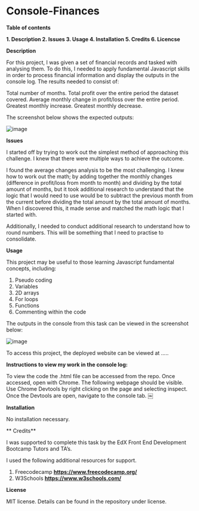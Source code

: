 # Console-Finances

**Table of contents**

**1. Description
2. Issues
3. Usage
4. Installation
5. Credits
6. Licencse**


**Description**


For this project, I was given a set of financial records and tasked with analysing them. To do this, I needed to apply fundamental Javascript skills in order to process financial information and display the outputs in the console log. The results needed to consist of:


Total number of months.
Total profit over the entire period the dataset covered.
Average monthly change in profit/loss over the entire period.
Greatest monthly increase.
Greatest monthly decrease.


The screenshot below shows the expected outputs:


![image](https://github.com/gdavies2736/Console-Finances/assets/89836987/95d34b3e-e921-40f3-b557-2442e372e0a0)




**Issues**


I started off by trying to work out the simplest method of approaching this challenge. I knew that there were multiple ways to achieve the outcome.


I found the average changes analysis to be the most challenging. I knew how to work out the math; by adding together the monthly changes (difference in profit/loss from month to month) and dividing by the total amount of months, but it took additional research to understand that the logic that I would need to use would be to subtract the previous month from the current before dividing the total amount by the total amount of months. When I discovered this, it made sense and matched the math logic that I started with.


Additionally, I needed to conduct additional research to understand how to round numbers. This will be something that I need to practise to consolidate.



**Usage**


This project may be useful to those learning Javascript fundamental concepts, including:


1. Pseudo coding
2. Variables
3. 2D arrays
4. For loops
5. Functions
6. Commenting within the code


The outputs in the console from this task can be viewed in the screenshot below:



![image](https://github.com/gdavies2736/Console-Finances/assets/89836987/7b768015-3529-4c81-9ff7-1c84be1159aa)



To access this project, the deployed website can be viewed at …..




**Instructions to view my work in the console log:**


To view the code the .html file can be accessed from the repo. 
Once accessed, open with Chrome.
The following webpage should be visible.
Use Chrome Devtools by right clicking on the page and selecting inspect.
Once the Devtools are open, navigate to the console tab.
￼


**Installation**


No installation necessary.


**
Credits**

I was supported to complete this task by the EdX Front End Development Bootcamp Tutors and TA’s. 

I used the following additional resources for support.

1. Freecodecamp  **https://www.freecodecamp.org/**
2. W3Schools **https://www.w3schools.com/**

**License**

MIT license. Details can be found in the repository under license.

